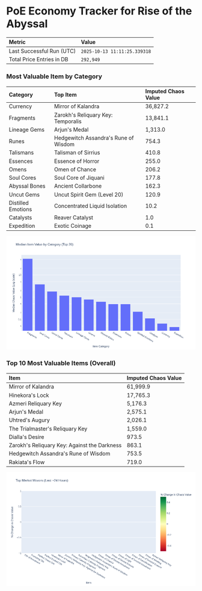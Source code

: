 # PoE Economy Tracker for Rise of the Abyssal

<!-- START_MAINTENANCE -->
| Metric | Value |
|:---|:---|
| Last Successful Run (UTC) | `2025-10-13 11:11:25.339318` |
| Total Price Entries in DB | `292,949` |

<!-- END_MAINTENANCE -->

<!-- START_DATAFRAME_DEBUG -->
<!-- END_DATAFRAME_DEBUG -->

<!-- START_CATEGORY_ANALYSIS -->
### Most Valuable Item by Category
| Category | Top Item | Imputed Chaos Value |
| :--- | :--- | :--- |
| Currency | Mirror of Kalandra | 36,827.2 |
| Fragments | Zarokh's Reliquary Key: Temporalis | 13,841.1 |
| Lineage Gems | Arjun's Medal | 1,313.0 |
| Runes | Hedgewitch Assandra's Rune of Wisdom | 754.3 |
| Talismans | Talisman of Sirrius | 410.8 |
| Essences | Essence of Horror | 255.0 |
| Omens | Omen of Chance | 206.2 |
| Soul Cores | Soul Core of Jiquani | 177.8 |
| Abyssal Bones | Ancient Collarbone | 162.3 |
| Uncut Gems | Uncut Spirit Gem (Level 20) | 120.9 |
| Distilled Emotions | Concentrated Liquid Isolation | 10.2 |
| Catalysts | Reaver Catalyst | 1.0 |
| Expedition | Exotic Coinage | 0.1 |


![Category Analysis Chart](charts/category_analysis.png)
<!-- END_ANALYSIS -->

<!-- START_ANALYSIS -->
### Top 10 Most Valuable Items (Overall)
| Item | Imputed Chaos Value |
| :--- | :--- |
| Mirror of Kalandra | 61,999.9 |
| Hinekora's Lock | 17,765.3 |
| Azmeri Reliquary Key | 5,176.3 |
| Arjun's Medal | 2,575.1 |
| Uhtred's Augury | 2,026.1 |
| The Trialmaster's Reliquary Key | 1,559.0 |
| Dialla's Desire | 973.5 |
| Zarokh's Reliquary Key: Against the Darkness | 863.1 |
| Hedgewitch Assandra's Rune of Wisdom | 753.5 |
| Rakiata's Flow | 719.0 |


![Market Movers Chart](charts/market_movers.png)
<!-- END_ANALYSIS -->
